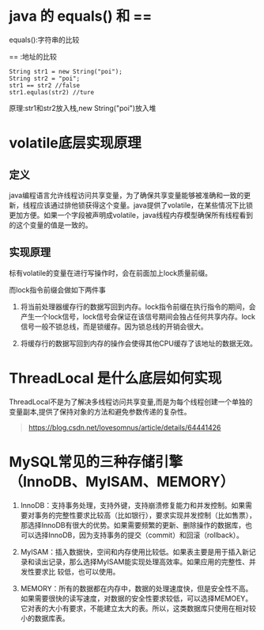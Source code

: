 
#  java 的 equals() 和 ==
  
equals():字符串的比较

==      :地址的比较
```
String str1 = new String("poi");
String str2 = "poi";
str1 == str2 //false
str1.equlas(str2) //ture
```
 原理:str1和str2放入栈,new String("poi")放入堆

# volatile底层实现原理

## 定义
java编程语言允许线程访问共享变量，为了确保共享变量能够被准确和一致的更新，线程应该通过排他锁获得这个变量。java提供了volatile，在某些情况下比锁更加方便。如果一个字段被声明成volatile，java线程内存模型确保所有线程看到的这个变量的值是一致的。

## 实现原理

标有volatile的变量在进行写操作时，会在前面加上lock质量前缀。

而lock指令前缀会做如下两件事

1. 将当前处理器缓存行的数据写回到内存。lock指令前缀在执行指令的期间，会产生一个lock信号，lock信号会保证在该信号期间会独占任何共享内存。lock信号一般不锁总线，而是锁缓存。因为锁总线的开销会很大。

2. 将缓存行的数据写回到内存的操作会使得其他CPU缓存了该地址的数据无效。

# ThreadLocal 是什么底层如何实现

 ThreadLocal不是为了解决多线程访问共享变量,而是为每个线程创建一个单独的变量副本,提供了保持对象的方法和避免参数传递的复杂性。
 >https://blog.csdn.net/lovesomnus/article/details/64441426

# MySQL常见的三种存储引擎（InnoDB、MyISAM、MEMORY）
1. InnoDB：支持事务处理，支持外键，支持崩溃修复能力和并发控制。如果需要对事务的完整性要求比较高（比如银行），要求实现并发控制（比如售票），那选择InnoDB有很大的优势。如果需要频繁的更新、删除操作的数据库，也可以选择InnoDB，因为支持事务的提交（commit）和回滚（rollback）。 

2. MyISAM：插入数据快，空间和内存使用比较低。如果表主要是用于插入新记录和读出记录，那么选择MyISAM能实现处理高效率。如果应用的完整性、并发性要求比 较低，也可以使用。

3. MEMORY：所有的数据都在内存中，数据的处理速度快，但是安全性不高。如果需要很快的读写速度，对数据的安全性要求较低，可以选择MEMOEY。它对表的大小有要求，不能建立太大的表。所以，这类数据库只使用在相对较小的数据库表。





